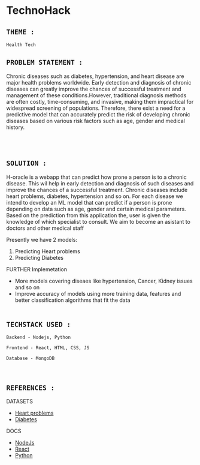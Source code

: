 # TechnoHack


## ` THEME : `
```
Health Tech
```
## ` PROBLEM STATEMENT : `
Chronic diseases such as diabetes, hypertension, and heart disease are major health problems worldwide. 
Early detection and diagnosis of chronic diseases can greatly improve the chances of successful treatment 
and management of these conditions.However, traditional diagnosis methods are often costly, time-consuming, 
and invasive, making them impractical for widespread screening of populations.
Therefore, there exist a need for a predictive model that can accurately predict the risk of developing 
chronic diseases based on various risk factors such as age, gender and medical history.

<br /><br />

## ` SOLUTION : `
H-oracle is a webapp that can predict how prone a person is to a chronic disease. This wil help in early 
detection and diagnosis of such diseases and improve the chances of a successful treatment.
Chronic diseases include heart problems, diabetes, hypertension and so on. For each disease we intend to 
develop an ML model that can predict if a person is prone depending on data such as age, gender and certain 
medical parameters. Based on the prediction from this application the, user is given the knowledge of which 
specialist to consult. 
We aim to become an asistant to doctors and other medical staff

Presently we have 2 models:
1. Predicting Heart problems
2. Predicting Diabetes

FURTHER Implemetation

 - More models covering diseaes like hypertension, Cancer, Kidney issues and so on
 - Improve accuracy of models using more training data, features and better classification algorithms that fit the data 
<br /><br />


## ` TECHSTACK USED : `
```
Backend - Nodejs, Python

Frontend - React, HTML, CSS, JS

Database - MongoDB
```
<br />


## ` REFERENCES : `

DATASETS
 - [Heart problems](https://www.kaggle.com/datasets/venkatkarthick/heartcsv)
 - [Diabetes](https://www.kaggle.com/datasets/alexteboul/diabetes-health-indicators-dataset)

 DOCS
  - [NodeJs](https://nodejs.org/en/docs)
  - [React](https://reactjs.org/docs/getting-started.html)
  - [Python](https://docs.python.org/3/)



